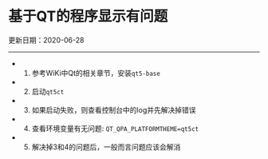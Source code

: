 # 基于QT的程序显示有问题

更新日期：2020-06-28

------------------

- 1. 参考WiKi中Qt的相关章节，安装`qt5-base`
- 2. 启动`qt5ct`
- 3. 如果启动失败，则查看控制台中的log并先解决掉错误
- 4. 查看环境变量有无问题:
    `QT_QPA_PLATFORMTHEME=qt5ct`
- 5. 解决掉3和4的问题后，一般而言问题应该会解消
